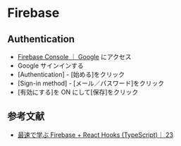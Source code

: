 # Firebase

## Authentication

- [Firebase Console ｜ Google](https://console.firebase.google.com/?hl=ja) にアクセス
- Google サインインする
- [Authentication] - [始める]をクリック
- [Sign-in method] - [メール／パスワード]をクリック
- [有効にする]を ON にして[保存]をクリック

## 参考文献

- [最速で学ぶ Firebase + React Hooks (TypeScript)｜ 23](https://www.udemy.com/course/firebasereact-hookstypescript-todo/)

